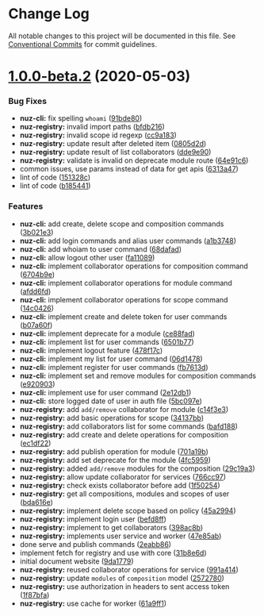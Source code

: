 # Change Log

All notable changes to this project will be documented in this file.
See [Conventional Commits](https://conventionalcommits.org) for commit guidelines.

# [1.0.0-beta.2](https://github.com/lamhieu-vk/nuz/compare/v0.2.4...v1.0.0-beta.2) (2020-05-03)


### Bug Fixes

* **nuz-cli:** fix spelling `whoami` ([91bde80](https://github.com/lamhieu-vk/nuz/commit/91bde80b1f285e9b8232d78b294a3c7d9ef12416))
* **nuz-registry:** invalid import paths ([bfdb216](https://github.com/lamhieu-vk/nuz/commit/bfdb21606d8cc08485660a142e9da6e4a3dc86cd))
* **nuz-registry:** invalid scope id regexp ([cc9a183](https://github.com/lamhieu-vk/nuz/commit/cc9a183fd5780d21ebfb42ea7fa5b956c0474715))
* **nuz-registry:** update result after deleted item ([0805d2d](https://github.com/lamhieu-vk/nuz/commit/0805d2d6b5ee6550cfa4e7da63327aba46935a9a))
* **nuz-registry:** update result of list collaborators ([dde9e90](https://github.com/lamhieu-vk/nuz/commit/dde9e90389bde66002d28b4a52c7a3fb9d4490b5))
* **nuz-registry:** validate is invalid on deprecate module route ([64e91c6](https://github.com/lamhieu-vk/nuz/commit/64e91c6a7551dbe0d510b29fe01c68c902af616d))
* common issues, use params instead of data for get apis ([6313a47](https://github.com/lamhieu-vk/nuz/commit/6313a4765b1808e708bf5e50738240a060b2581e))
* lint of code ([151328c](https://github.com/lamhieu-vk/nuz/commit/151328c5a1bffd39463cfb18231e45f192b52ef8))
* lint of code ([b185441](https://github.com/lamhieu-vk/nuz/commit/b185441922e94f082e028cc94d78b4b24f392200))


### Features

* **nuz-cli:** add create, delete scope and composition commands ([3b021e3](https://github.com/lamhieu-vk/nuz/commit/3b021e384cb1184876d4192c58a9ba16b7ba511e))
* **nuz-cli:** add login commands and alias user commands ([a1b3748](https://github.com/lamhieu-vk/nuz/commit/a1b37489a382f77eeca66ee71f1cfbfd0b8479de))
* **nuz-cli:** add whoiam to user command ([68dafad](https://github.com/lamhieu-vk/nuz/commit/68dafad81a50aa6a4bf6edcb4f888b1f15156056))
* **nuz-cli:** allow logout other user ([fa11089](https://github.com/lamhieu-vk/nuz/commit/fa11089e3401a61ef1d2122dcfb4df583d04b96b))
* **nuz-cli:** implement collaborator operations for composition command ([6704b9e](https://github.com/lamhieu-vk/nuz/commit/6704b9e37ae10621d7d0ffcd191d95b58762f244))
* **nuz-cli:** implement collaborator operations for module command ([afdd6fd](https://github.com/lamhieu-vk/nuz/commit/afdd6fd60733536d956098984c9f6f4fdd3c2d11))
* **nuz-cli:** implement collaborator operations for scope command ([14c0426](https://github.com/lamhieu-vk/nuz/commit/14c04267abad2ebc9517d1adf8170fe9ad980ac2))
* **nuz-cli:** implement create and delete token for user commands ([b07a60f](https://github.com/lamhieu-vk/nuz/commit/b07a60f06425774ff73281e1951296bfae38563a))
* **nuz-cli:** implement deprecate for a module ([ce88fad](https://github.com/lamhieu-vk/nuz/commit/ce88fad66f43db292b3c07832908878f5a64b549))
* **nuz-cli:** implement list for user commands ([6501b77](https://github.com/lamhieu-vk/nuz/commit/6501b774c4eb331e470a27aafb56edb925bde0d2))
* **nuz-cli:** implement logout feature ([478f17c](https://github.com/lamhieu-vk/nuz/commit/478f17cbbbaaac2c276a6d761412cc1115172da7))
* **nuz-cli:** implement my list for user command ([06d1478](https://github.com/lamhieu-vk/nuz/commit/06d1478bcbb5d73b48cda1a703474c5b1f434349))
* **nuz-cli:** implement register for user commands ([fb7613d](https://github.com/lamhieu-vk/nuz/commit/fb7613d98b387e3585057f451a3e801d3755c5c5))
* **nuz-cli:** implement set and remove modules for composition commands ([e920903](https://github.com/lamhieu-vk/nuz/commit/e92090373744475e84b2bbb0ae5fad7f86292c07))
* **nuz-cli:** implement use for user command ([2e12db1](https://github.com/lamhieu-vk/nuz/commit/2e12db1e51b5deffcaf49b740f38ee3e19e1ab84))
* **nuz-cli:** store logged date of user in auth file ([5bc097e](https://github.com/lamhieu-vk/nuz/commit/5bc097ed01811fbfefff7490e788954ad80e65c1))
* **nuz-registry:** add `add/remove` collaborator for module ([c14f3e3](https://github.com/lamhieu-vk/nuz/commit/c14f3e35f55f4b1fc004eb2d2722dc203c1b4bea))
* **nuz-registry:** add basic operations for scope ([34137bb](https://github.com/lamhieu-vk/nuz/commit/34137bb24f3f2194674fec56fc48ef37dd13f785))
* **nuz-registry:** add collaborators list for some commands ([bafd188](https://github.com/lamhieu-vk/nuz/commit/bafd18807c47aab11f6dcf7c160a9a49cefad23e))
* **nuz-registry:** add create and delete operations for composition ([ec1df22](https://github.com/lamhieu-vk/nuz/commit/ec1df22114c309ee7d4d900196c6d04031df96b8))
* **nuz-registry:** add publish operation for module ([701a19b](https://github.com/lamhieu-vk/nuz/commit/701a19b55cd56e7597460e5e17548bcc75cfba72))
* **nuz-registry:** add set deprecate for the module ([4fc5959](https://github.com/lamhieu-vk/nuz/commit/4fc5959b4c33cf6e70c6e84f60be1e8623a33538))
* **nuz-registry:** added `add/remove` modules for the composition ([29c19a3](https://github.com/lamhieu-vk/nuz/commit/29c19a39e5aa09c70b92d1724fdeb6135b3a7bc0))
* **nuz-registry:** allow update collaborator for services ([766cc97](https://github.com/lamhieu-vk/nuz/commit/766cc97706f665c7c329dbcd20a3026f20cb304f))
* **nuz-registry:** check exists collaborator before add ([1f50254](https://github.com/lamhieu-vk/nuz/commit/1f50254f6a4e13bb5c1493bb5c1b821aee960706))
* **nuz-registry:** get all compositions, modules and scopes of user ([bda616e](https://github.com/lamhieu-vk/nuz/commit/bda616e168e99636718363dd9a9c4572b2dd9efa))
* **nuz-registry:** implement delete scope based on policy ([45a2994](https://github.com/lamhieu-vk/nuz/commit/45a29942da26a4869d97990723893aef24734c17))
* **nuz-registry:** implement login user ([befd8ff](https://github.com/lamhieu-vk/nuz/commit/befd8ff60ddcdebe433f4ca0007487d7d9645e18))
* **nuz-registry:** implement to get collaborators ([398ac8b](https://github.com/lamhieu-vk/nuz/commit/398ac8bd343bba2eb1161965b06707cde904503b))
* **nuz-registry:** implements user service and worker ([47e85ab](https://github.com/lamhieu-vk/nuz/commit/47e85ab725049a2f13b7c804103dcc81160b9481))
* done serve and publish commands ([2eabb86](https://github.com/lamhieu-vk/nuz/commit/2eabb860e0f0d6f72d825b255c72bd2abdd65f82))
* implement fetch for registry and use with core ([31b8e6d](https://github.com/lamhieu-vk/nuz/commit/31b8e6dce41ffbc3d79cd061491d597000454bff))
* initial document website ([9da1779](https://github.com/lamhieu-vk/nuz/commit/9da1779f16fe80cdef59d077cf736fe0d5a95b36))
* **nuz-registry:** reused collaborator operations for service ([991a414](https://github.com/lamhieu-vk/nuz/commit/991a414b5e00c648fc9dbda62658be1441b9532b))
* **nuz-registry:** update `modules` of `composition` model ([2572780](https://github.com/lamhieu-vk/nuz/commit/2572780bf5980c03ae0fefdeeff81ac610fcaef8))
* **nuz-registry:** use authorization in headers to sent access token ([1f87bfa](https://github.com/lamhieu-vk/nuz/commit/1f87bfad224b7ae92c715d63665eb12e5b380fd0))
* **nuz-registry:** use cache for worker ([61a9ff1](https://github.com/lamhieu-vk/nuz/commit/61a9ff1cbbd32d94c77a5de446aa1f4c3af7738a))
